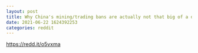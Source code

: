 ```yaml
--- 
layout: post 
title: Why China's mining/trading bans are actually not that big of a deal... (my video analysis) 
date: 2021-06-22 1624392253 
categories: reddit 
--- 
```

https://redd.it/o5vxma